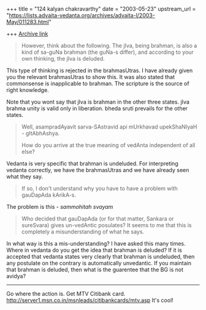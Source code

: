+++
title = "124 kalyan chakravarthy"
date = "2003-05-23"
upstream_url = "https://lists.advaita-vedanta.org/archives/advaita-l/2003-May/011283.html"

+++
[Archive link](https://lists.advaita-vedanta.org/archives/advaita-l/2003-May/011283.html)

>However, think about the following. The jIva, being brahman, is also a kind 
>of sa-guNa brahman (the guNa-s differ), and according to your own thinking, 
>the jIva is deluded.

This type of thinking is rejected in the brahmasUtras. I have already given 
you the relevant brahmasUtras to show this. It was also stated that 
commonsense is inapplicable to brahman. The scripture is the source of right 
knowledge.

Note that you wont say that jIva is brahman in the other three states. jIva 
brahma unity is valid only in liberation. bheda sruti  prevails for the 
other states.

>Well, asampradAyavit sarva-SAstravid api mUrkhavad upekShaNIyaH - 
>gItAbhAshya.
>
>How do you arrive at the true meaning of vedAnta independent of all else?

Vedanta is very specific that brahman is undeluded. For interpreting vedanta 
correctly, we have the brahmasUtras and we have already seen what they say.

>If so, I don't understand why you have to have a problem with gauDapAda 
>kArikA-s.

The problem is this - *sammohitah svayam*

>Who decided that gauDapAda (or for that matter, Sankara or sureSvara) gives 
>un-vedAntic posulates? It seems to me that this is completely a 
>misunderstanding of what he says.

In what way is this a mis-understanding? I have asked this many times. Where 
in vedanta do you get the idea that brahman is deluded? If it is accepted 
that vedanta states very clearly that brahman is undeluded, then any 
postulate on the contrary is automatically unvedantic. If you maintain that 
brahman is deluded, then what is the guarentee that the BG is not avidya?

_________________________________________________________________
Go where the action is. Get MTV Citibank card. 
http://server1.msn.co.in/msnleads/citibankcards/mtv.asp It's cool!

